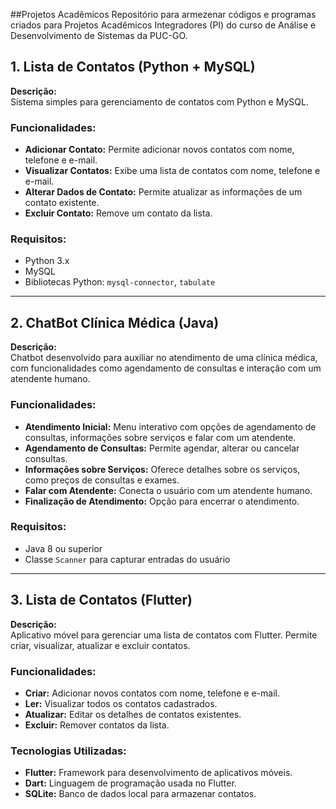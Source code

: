 ##Projetos Acadêmicos
Repositório para armezenar códigos e programas criados para Projetos Acadêmicos Integradores (PI) do curso de Análise e Desenvolvimento de Sistemas da PUC-GO.

## 1. Lista de Contatos (Python + MySQL)

**Descrição:**  
Sistema simples para gerenciamento de contatos com Python e MySQL.

### Funcionalidades:
- **Adicionar Contato:** Permite adicionar novos contatos com nome, telefone e e-mail.
- **Visualizar Contatos:** Exibe uma lista de contatos com nome, telefone e e-mail.
- **Alterar Dados de Contato:** Permite atualizar as informações de um contato existente.
- **Excluir Contato:** Remove um contato da lista.

### Requisitos:
- Python 3.x
- MySQL
- Bibliotecas Python: `mysql-connector`, `tabulate`

---

## 2. ChatBot Clínica Médica (Java)

**Descrição:**  
Chatbot desenvolvido para auxiliar no atendimento de uma clínica médica, com funcionalidades como agendamento de consultas e interação com um atendente humano.

### Funcionalidades:
- **Atendimento Inicial:** Menu interativo com opções de agendamento de consultas, informações sobre serviços e falar com um atendente.
- **Agendamento de Consultas:** Permite agendar, alterar ou cancelar consultas.
- **Informações sobre Serviços:** Oferece detalhes sobre os serviços, como preços de consultas e exames.
- **Falar com Atendente:** Conecta o usuário com um atendente humano.
- **Finalização de Atendimento:** Opção para encerrar o atendimento.

### Requisitos:
- Java 8 ou superior
- Classe `Scanner` para capturar entradas do usuário

---

## 3. Lista de Contatos (Flutter)

**Descrição:**  
Aplicativo móvel para gerenciar uma lista de contatos com Flutter. Permite criar, visualizar, atualizar e excluir contatos.

### Funcionalidades:
- **Criar:** Adicionar novos contatos com nome, telefone e e-mail.
- **Ler:** Visualizar todos os contatos cadastrados.
- **Atualizar:** Editar os detalhes de contatos existentes.
- **Excluir:** Remover contatos da lista.

### Tecnologias Utilizadas:
- **Flutter:** Framework para desenvolvimento de aplicativos móveis.
- **Dart:** Linguagem de programação usada no Flutter.
- **SQLite:** Banco de dados local para armazenar contatos.
